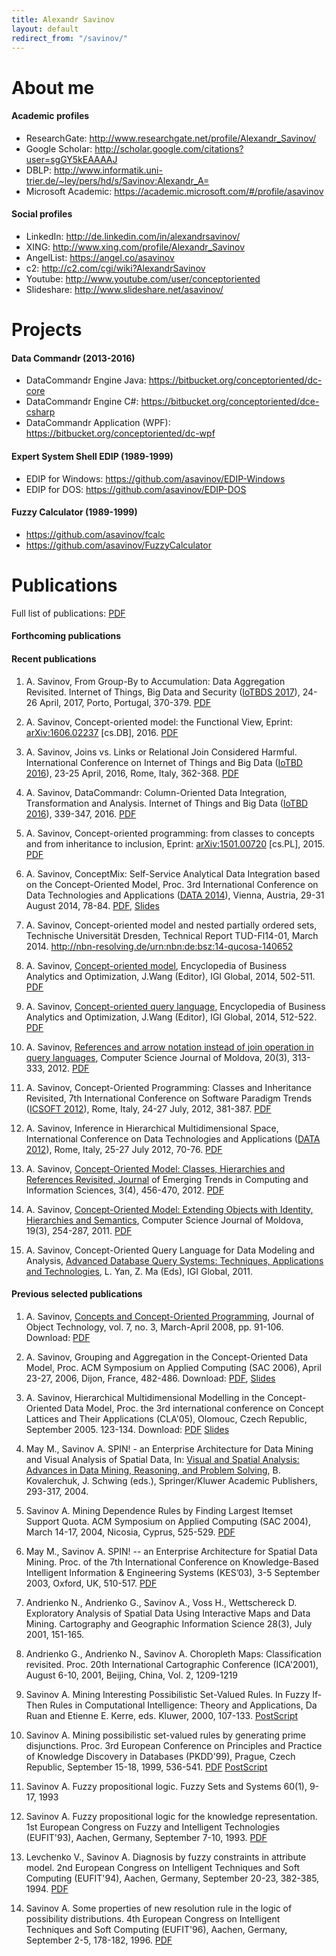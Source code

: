 ```yaml
---
title: Alexandr Savinov
layout: default
redirect_from: "/savinov/"
---
```


# About me

#### Academic profiles
* ResearchGate: <http://www.researchgate.net/profile/Alexandr_Savinov/>
* Google Scholar: <http://scholar.google.com/citations?user=sgGY5kEAAAAJ>
* DBLP: <http://www.informatik.uni-trier.de/~ley/pers/hd/s/Savinov:Alexandr_A=>
* Microsoft Academic: <https://academic.microsoft.com/#/profile/asavinov>

#### Social profiles
* LinkedIn: <http://de.linkedin.com/in/alexandrsavinov/>
* XING: <http://www.xing.com/profile/Alexandr_Savinov>
* AngelList: <https://angel.co/asavinov>
* c2: <http://c2.com/cgi/wiki?AlexandrSavinov>
* Youtube: <http://www.youtube.com/user/conceptoriented>
* Slideshare: <http://www.slideshare.net/asavinov/>

# Projects

#### Data Commandr (2013-2016)
* DataCommandr Engine Java: <https://bitbucket.org/conceptoriented/dc-core>
* DataCommandr Engine C#: <https://bitbucket.org/conceptoriented/dce-csharp>
* DataCommandr Application (WPF): <https://bitbucket.org/conceptoriented/dc-wpf>

#### Expert System Shell EDIP (1989-1999)
* EDIP for Windows: <https://github.com/asavinov/EDIP-Windows>
* EDIP for DOS: <https://github.com/asavinov/EDIP-DOS>

#### Fuzzy Calculator (1989-1999)
* <https://github.com/asavinov/fcalc>
* <https://github.com/asavinov/FuzzyCalculator>

# Publications

Full list of publications: [PDF](savinov/publicat.pdf)

#### Forthcoming publications

#### Recent publications

1. A. Savinov, From Group-By to Accumulation: Data Aggregation Revisited. Internet of Things, Big Data and Security ([IoTBDS 2017](http://www.iotbds.org/)), 24-26 April, 2017, Porto, Portugal, 370-379. [PDF](savinov/publicat/IoTBDS_2017_56_CR.pdf)

1. A. Savinov, Concept-oriented model: the Functional View, Eprint: [arXiv:1606.02237](http://arxiv.org/abs/1606.02237) [cs.DB], 2016. [PDF](savinov/publicat/arxiv_1606_02237.pdf)

1. A. Savinov, Joins vs. Links or Relational Join Considered Harmful. International Conference on Internet of Things and Big Data ([IoTBD 2016](http://www.iotbd.org/)), 23-25 April, 2016, Rome, Italy, 362-368. [PDF](savinov/publicat/iotbd-2016_2.pdf)

1. A. Savinov, DataCommandr: Column-Oriented Data Integration, Transformation and Analysis. Internet of Things and Big Data ([IoTBD 2016](http://www.iotbd.org/)), 339-347, 2016. [PDF](savinov/publicat/iotbd-2016_1.pdf)

1. A. Savinov, Concept-oriented programming: from classes to concepts and from inheritance to inclusion, Eprint: [arXiv:1501.00720](http://arxiv.org/abs/1501.00720) [cs.PL], 2015. [PDF](savinov/publicat/arxiv_1501_00720.pdf)

1. A. Savinov, ConceptMix: Self-Service Analytical Data Integration based on the Concept-Oriented Model, Proc. 3rd International Conference on Data Technologies and Applications ([DATA 2014](http://www.dataconference.org/)), Vienna, Austria, 29-31 August 2014, 78-84. [PDF](savinov/publicat/data-2014.pdf), [Slides](savinov/publicat/data-2014-slides.pdf)

1. A. Savinov, Concept-oriented model and nested partially ordered sets, Technische Universität Dresden, Technical Report TUD-Fl14-01, March 2014. <http://nbn-resolving.de/urn:nbn:de:bsz:14-qucosa-140652>

1. A. Savinov, [Concept-oriented model](http://www.igi-global.com/chapter/concept-oriented-model/107253), Encyclopedia of Business Analytics and Optimization, J.Wang (Editor), IGI Global, 2014, 502-511. [PDF](savinov/publicat/ebao-com-14.pdf)

1. A. Savinov, [Concept-oriented query language](http://www.igi-global.com/chapter/concept-oriented-query-language/107254), Encyclopedia of Business Analytics and Optimization, J.Wang (Editor), IGI Global, 2014, 512-522. [PDF](savinov/publicat/ebao-coql-14.pdf)

1. A. Savinov, [References and arrow notation instead of join operation in query languages](http://www.math.md/publications/csjm/issues/v20-n3/11121/), Computer Science Journal of Moldova, 20(3), 313-333, 2012. [PDF](savinov/publicat/csjm_12.pdf)

1. A. Savinov, Concept-Oriented Programming: Classes and Inheritance Revisited, 7th International Conference on Software Paradigm Trends ([ICSOFT 2012](http://www.icsoft.org/)), Rome, Italy, 24-27 July, 2012, 381-387. [PDF](savinov/publicat/icsoft-2012.pdf)

1. A. Savinov, Inference in Hierarchical Multidimensional Space, International Conference on Data Technologies and Applications ([DATA 2012](http://www.dataconference.org/)), Rome, Italy, 25-27 July 2012, 70-76. [PDF](savinov/publicat/data-2012.pdf)

1. A. Savinov, [Concept-Oriented Model: Classes, Hierarchies and References Revisited, Journal](http://www.cisjournal.org/journalofcomputing/Download_April_pdf_1.aspx) of Emerging Trends in Computing and Information Sciences, 3(4), 456-470, 2012. [PDF](http://www.cisjournal.org/journalofcomputing/archive/vol3no4/vol3no4_1.pdf)

1. A. Savinov, [Concept-Oriented Model: Extending Objects with Identity, Hierarchies and Semantics](http://www.math.md/publications/csjm/issues/v19-n3/11000/), Computer Science Journal of Moldova, 19(3), 254-287, 2011. [PDF](savinov/publicat/csjm_11.pdf)

1. A. Savinov, Concept-Oriented Query Language for Data Modeling and Analysis, [Advanced Database Query Systems: Techniques, Applications and Technologies](http://www.igi-global.com/bookstore/TitleDetails.aspx?TitleId=45955), L. Yan, Z. Ma (Eds), IGI Global, 2011.

#### Previous selected publications

1. A. Savinov, [Concepts and Concept-Oriented Programming](http://www.jot.fm/issues/issue_2008_03/article2/), Journal of Object Technology, vol. 7, no. 3, March-April 2008, pp. 91-106. Download: [PDF](http://www.jot.fm/issues/issue_2008_03/article2.pdf)

1. A. Savinov, Grouping and Aggregation in the Concept-Oriented Data Model, Proc. ACM Symposium on Applied Computing (SAC 2006), April 23-27, 2006, Dijon, France, 482-486. Download: [PDF](savinov/publicat/sac-06.pdf), [Slides](savinov/publicat/sac-06-slides.pdf)

1. A. Savinov, Hierarchical Multidimensional Modelling in the Concept-Oriented Data Model, Proc. the 3rd international conference on Concept Lattices and Their Applications (CLA'05), Olomouc, Czech Republic, September 2005. 123-134. Download: [PDF](savinov/publicat/cla%2705.pdf) [Slides](savinov/publicat/cla%2705-slides.pdf)

1. May M., Savinov A. SPIN! - an Enterprise Architecture for Data Mining and Visual Analysis of Spatial Data, In: [Visual and Spatial Analysis: Advances in Data Mining, Reasoning, and Problem Solving](http://www.springer.com/gp/book/9781402029394), B. Kovalerchuk, J. Schwing (eds.), Springer/Kluwer Academic Publishers, 293-317, 2004.

1. Savinov A. Mining Dependence Rules by Finding Largest Itemset Support Quota. ACM Symposium on Applied Computing (SAC 2004), March 14-17, 2004, Nicosia, Cyprus, 525-529. [PDF](savinov/publicat/sac-04.pdf) 

1. May M., Savinov A. SPIN! -- an Enterprise Architecture for Spatial Data Mining. Proc. of the 7th International Conference on Knowledge-Based Intelligent Information & Engineering Systems (KES’03), 3-5 September 2003, Oxford, UK, 510-517. [PDF](savinov/publicat/kes-03.pdf)

1. Andrienko N., Andrienko G., Savinov A., Voss H., Wettschereck D. Exploratory Analysis of Spatial Data Using Interactive Maps and Data Mining. Cartography and Geographic Information Science 28(3), July 2001, 151-165.

1. Andrienko G., Andrienko N., Savinov A. Choropleth Maps: Classification revisited. Proc. 20th International Cartographic Conference (ICA'2001), August 6-10, 2001, Beijing, China, Vol. 2, 1209-1219

1. Savinov A. Mining Interesting Possibilistic Set-Valued Rules. In Fuzzy If-Then Rules in Computational Intelligence: Theory and Applications, Da Ruan and Etienne E. Kerre, eds. Kluwer, 2000, 107-133. [PostScript](savinov/publicat/Kluwer-00.ps)

1. Savinov A. Mining possibilistic set-valued rules by generating prime disjunctions. Proc. 3rd European Conference on Principles and Practice of Knowledge Discovery in Databases (PKDD'99), Prague, Czech Republic, September 15-18, 1999, 536-541. [PDF](savinov/publicat/pkdd99.pdf) [PostScript](savinov/publicat/pkdd99.ps)

1. Savinov A. Fuzzy propositional logic. Fuzzy Sets and Systems 60(1), 9-17, 1993

1. Savinov A. Fuzzy propositional logic for the knowledge representation. 1st European Congress on Fuzzy and Intelligent Technologies (EUFIT'93), Aachen, Germany, September 7-10, 1993. [PDF](savinov/publicat/eufit_93.pdf)

1. Levchenko V., Savinov A. Diagnosis by fuzzy constraints in attribute model. 2nd European Congress on Intelligent Techniques and Soft Computing (EUFIT'94), Aachen, Germany, September 20-23, 382-385, 1994. [PDF](savinov/publicat/eufit_94.pdf)

1. Savinov A. Some properties of new resolution rule in the logic of possibility distributions. 4th European Congress on Intelligent Techniques and Soft Computing (EUFIT'96), Aachen, Germany, September 2-5, 178-182, 1996. [PDF](savinov/publicat/eufit_96.pdf)
